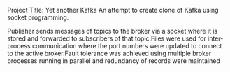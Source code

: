 
Project Title: Yet another Kafka
An attempt to create clone of Kafka using socket programming.

Publisher sends messages of topics to the broker via a socket where it is stored and forwarded to subscribers of
that topic.Files were used for inter-process communication where the port numbers were updated to connect to
the active broker.Fault tolerance was achieved using multiple broker processes running in parallel and redundancy
of records were maintained
